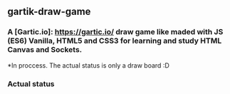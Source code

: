 ## gartik-draw-game


### A [Gartic.io]: https://gartic.io/ draw game like maded with JS (ES6) Vanilla, HTML5 and CSS3 for learning and study HTML Canvas and Sockets.

*In proccess. The actual status is only a draw board :D

### Actual status



